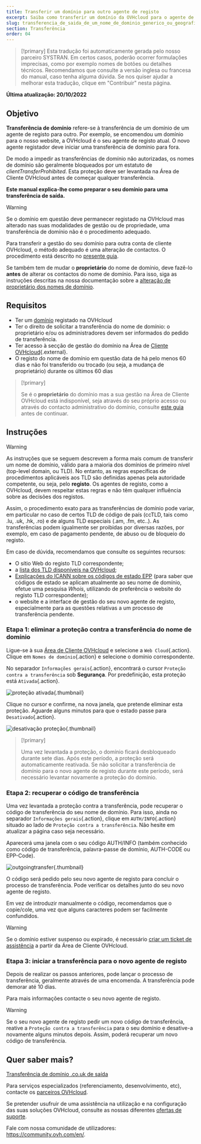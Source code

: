 ```yaml
---
title: Transferir um domínio para outro agente de registo
excerpt: Saiba como transferir um domínio da OVHcloud para o agente de registo da sua escolha
slug: transferencia_de_saida_de_um_nome_de_dominio_generico_ou_geografico
section: Transferência
order: 04
---
```


> [!primary]
> Esta tradução foi automaticamente gerada pelo nosso parceiro SYSTRAN. Em certos casos, poderão ocorrer formulações imprecisas, como por exemplo nomes de botões ou detalhes técnicos. Recomendamos que consulte a versão inglesa ou francesa do manual, caso tenha alguma dúvida. Se nos quiser ajudar a melhorar esta tradução, clique em "Contribuir" nesta página.
>

**Última atualização: 20/10/2022**

## Objetivo

**Transferência de domínio** refere-se à transferência de um domínio de um agente de registo para outro. Por exemplo, se encomendou um domínio para o nosso website, a OVHcloud é o seu agente de registo atual. O novo agente registador deve iniciar uma transferência de domínio para fora.

De modo a impedir as transferências de domínio não autorizadas, os nomes de domínio são geralmente bloqueados por um estatuto de *clientTransferProhibited*. Esta proteção deve ser levantada na Área de Cliente OVHcloud antes de começar qualquer transferência.

**Este manual explica-lhe como preparar o seu domínio para uma transferência de saída.**

> [!warning]
>
> Se o domínio em questão deve permanecer registado na OVHcloud mas alterado nas suas modalidades de gestão ou de propriedade, uma transferência de domínio não é o procedimento adequado.
>
> Para transferir a gestão do seu domínio para outra conta de cliente OVHcloud, o método adequado é uma alteração de contactos. O procedimento está descrito no [presente guia](https://docs.ovh.com/pt/customer/gestao_dos_contactos/).
>
> Se também tem de mudar o **proprietário** do nome de domínio, deve fazê-lo **antes** de alterar os contactos do nome de domínio. Para isso, siga as instruções descritas na nossa documentação sobre a [alteração de proprietário dos nomes de domínio](https://docs.ovh.com/pt/domains/alteracao-titular-dominio/).
>

## Requisitos

- Ter um [domínio](https://www.ovhcloud.com/pt/domains/) registado na OVHcloud
- Ter o direito de solicitar a transferência do nome de domínio: o proprietário e/ou os administradores devem ser informados do pedido de transferência.
- Ter acesso à secção de gestão do domínio na Área de [Cliente OVHcloud](https://www.ovh.com/auth/?action=gotomanager&from=https://www.ovh.pt/&ovhSubsidiary=pt){.external}.
- O registo do nome de domínio em questão data de há pelo menos 60 dias e não foi transferido ou trocado (ou seja, a mudança de proprietário) durante os últimos 60 dias

> [!primary]
>
> Se é o **proprietário** do domínio mas a sua gestão na Área de Cliente OVHcloud está indisponível, seja através do seu próprio acesso ou através do contacto administrativo do domínio, consulte [este guia](../../customer/gestao_dos_contactos/#caso-especifico-de-um-proprietario-de-dominio) antes de continuar.
>

## Instruções

> [!warning]
>
> As instruções que se seguem descrevem a forma mais comum de transferir um nome de domínio, válido para a maioria dos domínios de primeiro nível (top-level domain, ou TLD). No entanto, as regras específicas de procedimentos aplicáveis aos TLD são definidas apenas pela autoridade competente, ou seja, pelo **registo**. Os agentes de registo, como a OVHcloud, devem respeitar estas regras e não têm qualquer influência sobre as decisões dos registos.
>
> Assim, o procedimento exato para as transferências de domínio pode variar, em particular no caso de certos TLD de código de país (ccTLD, tais como .lu, .uk, .hk, .ro) e de alguns TLD especiais (.am, .fm, etc..). As transferências podem igualmente ser proibidas por diversas razões, por exemplo, em caso de pagamento pendente, de abuso ou de bloqueio do registo.
>
> Em caso de dúvida, recomendamos que consulte os seguintes recursos:
>
> - O sítio Web do registo TLD correspondente;
> - a [lista dos TLD disponíveis na OVHcloud](https://www.ovhcloud.com/pt/domains/tld/);
> - [Explicações do ICANN sobre os códigos de estado EPP](https://www.icann.org/resources/pages/epp-status-codes-2014-06-16-en) (para saber que códigos de estado se aplicam atualmente ao seu nome de domínio, efetue uma pesquisa *Whois*, utilizando de preferência o website do registo TLD correspondente);
> - o website e a interface de gestão do seu novo agente de registo, especialmente para as questões relativas a um processo de transferência pendente.
>

### Etapa 1: eliminar a proteção contra a transferência do nome de domínio

Ligue-se à sua [Área de Cliente OVHcloud](https://www.ovh.com/auth/?action=gotomanager&from=https://www.ovh.pt/&ovhSubsidiary=pt) e selecione a `Web Cloud`{.action}. Clique em `Nomes de domínio`{.action} e selecione o domínio correspondente.

No separador `Informações gerais`{.action}, encontrará o cursor `Proteção contra a transferência` sob **Segurança**. Por predefinição, esta proteção está `Ativada`{.action}.

![proteção ativada](images/outgoing-transfer-step1.png){.thumbnail}

Clique no cursor e confirme, na nova janela, que pretende eliminar esta proteção. Aguarde alguns minutos para que o estado passe para `Desativado`{.action}.

![desativação proteção](images/outgoing-transfer-step2.png){.thumbnail}

> [!primary]
>
> Uma vez levantada a proteção, o domínio ficará desbloqueado durante sete dias. Após este período, a proteção será automaticamente reativada. Se não solicitar a transferência de domínio para o novo agente de registo durante este período, será necessário levantar novamente a proteção do domínio.
>

### Etapa 2: recuperar o código de transferência

Uma vez levantada a proteção contra a transferência, pode recuperar o código de transferência do seu nome de domínio. Para isso, ainda no separador `Informações gerais`{.action}, clique em `AUTH/INFO`{.action} situado ao lado de `Proteção contra a transferência`. Não hesite em atualizar a página caso seja necessário.

Aparecerá uma janela com o seu código AUTH/INFO (também conhecido como código de transferência, palavra-passe de domínio, AUTH-CODE ou EPP-Code).

![outgoingtransfer](images/outgoing-transfer-step3.png){.thumbnail}

O código será pedido pelo seu novo agente de registo para concluir o processo de transferência. Pode verificar os detalhes junto do seu novo agente de registo.

Em vez de introduzir manualmente o código, recomendamos que o copie/cole, uma vez que alguns caracteres podem ser facilmente confundidos.

> [!warning]
>
> Se o domínio estiver suspenso ou expirado, é necessário [criar um ticket de assistência](https://www.ovh.com/manager/dedicated/#/support/tickets/new) a partir da Área de Cliente OVHcloud.

### Etapa 3: iniciar a transferência para o novo agente de registo

Depois de realizar os passos anteriores, pode lançar o processo de transferência, geralmente através de uma encomenda. A transferência pode demorar até 10 dias. 

Para mais informações contacte o seu novo agente de registo.

> [!warning]
>
> Se o seu novo agente de registo pedir um novo código de transferência, reative a `Proteção contra a transferência` para o seu domínio e desative-a novamente alguns minutos depois. Assim, poderá recuperar um novo código de transferência.
>

## Quer saber mais?

[Transferência de domínio .co.uk de saída](https://docs.ovh.com/pt/domains/transferencia_de_saida_de_um_dominio_couk/)

Para serviços especializados (referenciamento, desenvolvimento, etc), contacte os [parceiros OVHcloud](https://partner.ovhcloud.com/pt/).

Se pretender usufruir de uma assistência na utilização e na configuração das suas soluções OVHcloud, consulte as nossas diferentes [ofertas de suporte](https://www.ovhcloud.com/pt/support-levels/).

Fale com nossa comunidade de utilizadores: <https://community.ovh.com/en/>. 